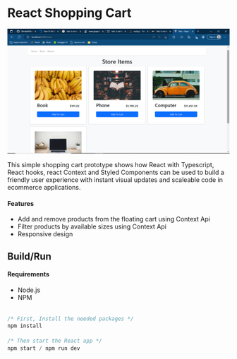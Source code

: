 # React Shopping Cart

<p align="center">

  <img src="assets/Screenshot (1).png">
</p>




This simple shopping cart prototype shows how React with Typescript, React hooks, react Context and Styled Components can be used to build a friendly user experience with instant visual updates and scaleable code in ecommerce applications.

#### Features

- Add and remove products from the floating cart using Context Api
- Filter products by available sizes using Context Api
- Responsive design



## Build/Run

#### Requirements

- Node.js
- NPM

```javascript

/* First, Install the needed packages */
npm install

/* Then start the React app */
npm start / npm run dev


```

<br/>
<br/>

